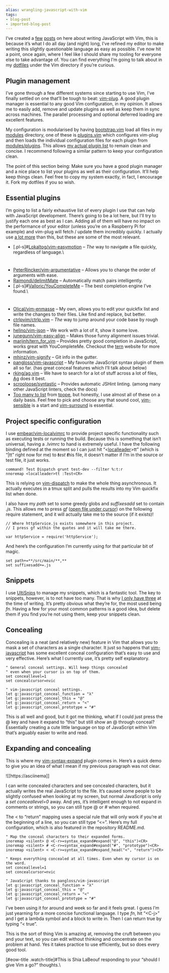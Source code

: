 ```yaml
---
alias: wrangling-javascript-with-vim
tags:
- blog-post
- imported-blog-post
---
```



I’ve created a [few](/equipping-vim-for-javascript/) [posts](/2014/11/21/essential-vim-bundles-for-javascript-and-clojure/) on here about writing JavaScript with Vim, this is because it’s what I do all day (and night) long, I’ve refined my editor to make writing this slightly questionable language as easy as possible. I’ve now hit a point, once again, where I feel like I should share my tooling for everyone else to take advantage of. You can find everything I’m going to talk about in my [dotfiles](https://github.com/Wolfy87/dotfiles) under the Vim directory if you’re curious.

## Plugin management

I’ve gone through a few different systems since starting to use Vim, I’ve finally settled on one that’ll be tough to beat: [vim-plug](https://github.com/junegunn/vim-plug). A good plugin manager is essential to any good Vim configuration, in my opinion. It allows me to easily add, remove and update plugins as well as keep them in sync across machines. The parallel processing and optional deferred loading are excellent features.

My configuration is modularised by having [bootstrap.vim](https://github.com/Wolfy87/dotfiles/blob/9c5f008620287bb495e56452123d6bff76bb4639/vim/.vim/bootstrap.vim) load all files in my [modules](https://github.com/Wolfy87/dotfiles/tree/9c5f008620287bb495e56452123d6bff76bb4639/vim/.vim/modules) directory, one of these is [plugins.vim](https://github.com/Wolfy87/dotfiles/blob/9c5f008620287bb495e56452123d6bff76bb4639/vim/.vim/modules/plugins.vim) which configures vim-plug and then loads the individual configuration files for each plugin from [modules/plugins](https://github.com/Wolfy87/dotfiles/tree/9c5f008620287bb495e56452123d6bff76bb4639/vim/.vim/modules/plugins). This allows [my actual plugin list](https://github.com/Wolfy87/dotfiles/blob/9c5f008620287bb495e56452123d6bff76bb4639/vim/.vim/plugins.vim) to remain clean and concise. I recommend following a similar pattern to keep your configuration clean.

The point of this section being: Make sure you have a good plugin manager and a nice place to list your plugins as well as their configuration. It’ll help keep things clean. Feel free to copy my system exactly, in fact, I encourage it. Fork my dotfiles if you so wish.

## Essential plugins

I’m going to list a fairly exhaustive list of every plugin I use that can help with JavaScript development. There’s going to be a lot here, but I’ll try to justify each one as best as I can. Adding all of them will have no impact on the performance of your editor (unless you’re on a Raspberry Pi for example) and vim-plug will fetch / update them incredibly quickly. I actually use [a lot more](https://github.com/Wolfy87/dotfiles/blob/9c5f008620287bb495e56452123d6bff76bb4639/vim/.vim/plugins.vim) than this, but these are some of the most relevant.

* [.pl-s]#[Lokaltog/vim-easymotion](https://github.com/Lokaltog/vim-easymotion) – _The_ way to navigate a file quickly, regardless of language.\
#
* [PeterRincker/vim-argumentative](https://github.com/PeterRincker/vim-argumentative) – Allows you to change the order of arguments with ease.
* [Raimondi/delimitMate](https://github.com/Raimondi/delimitMate) – Automatically match pairs intelligently.
* [.pl-s]#[Valloric/YouCompleteMe](http://github.com/Valloric/YouCompleteMe) – The best completion engine I’ve found.\
#
* [Olical/vim-enmasse](http://github.com/Olical/vim-enmasse) – My own, allows you to edit your quickfix list and write the changes to their files. Like find and replace, but better.
* [ctrlpvim/ctrlp.vim](http://github.com/ctrlpvim/ctrlp.vim) – _The_ way to jump around your code base by rough file names.
* [helino/vim-json](http://github.com/helino/vim-json) – We work with a lot of it, show it some love.
* [junegunn/vim-easy-align](http://github.com/junegunn/vim-easy-align) – Makes those funny alignment issues trivial.
* [marijnh/tern_for_vim](http://github.com/marijnh/tern_for_vim) – Provides pretty good completion in JavaScript, works great with YouCompleteMe. Checkout the [tern](http://ternjs.net/) website for more information.
* [mhinz/vim-signify](http://github.com/mhinz/vim-signify) – Git info in the gutter.
* [pangloss/vim-javascript](http://github.com/pangloss/vim-javascript) – My favourite JavaScript syntax plugin of them all so far. (has great conceal features which I’ll talk about below)
* [rking/ag.vim](http://github.com/rking/ag.vim) – We have to search for a lot of stuff across a lot of files, [Ag](http://geoff.greer.fm/ag/) does it best.
* [scrooloose/syntastic](http://github.com/scrooloose/syntastic) – Provides automatic JSHint linting. (among many other JavaScript linters, check the docs)
* [Too many to list](https://github.com/Wolfy87/dotfiles/blob/9c5f008620287bb495e56452123d6bff76bb4639/vim/.vim/plugins.vim#L40-L57) from [tpope](https://github.com/tpope), but honestly, I use almost all of these on a daily basis. Feel free to pick and choose any that sound cool, [vim-sensible](https://github.com/tpope/vim-sensible) is a start and [vim-surround](https://github.com/tpope/vim-surround) is essential.

## Project specific configuration

I use [embear/vim-localvimrc](http://embear/vim-localvimrc) to provide project specific functionality such as executing tests or running the build. Because this is something that isn’t universal, having a _.lvimrc_ to hand is extremely useful. I have the following binding defined at the moment so I can just hit “&lt;[localleader](http://learnvimscriptthehardway.stevelosh.com/chapters/06.html#local-leader)>tt” (which is “|tt” right now for me) to ***t****est **t***his file, it doesn’t matter if I’m in the source or test file, it just works.

```
command! Test Dispatch grunt test-dev --filter %:t:r
nnoremap <localleader>tt :Test<CR>
```

This is relying on [vim-dispatch](https://github.com/tpope/vim-dispatch) to make the whole thing asynchronous. It actually executes in a tmux split and pulls the results into my Vim quickfix list when done.

I also have my _path_ set to some greedy globs and _suffixesadd_ set to contain _.js_. This allows me to press _gf_ ([open file under cursor](http://vim.wikia.com/wiki/Open_file_under_cursor)) on the following require statement, and it will actually take me to the source (if it exists)!

```
// Where httpService.js exists somewhere in this project.
// I press gf within the quotes and it will take me there.

var httpService = require('httpService');
```

And here’s the configuration I’m currently using for that particular bit of magic.

```
set path+=**/src/main/**,**
set suffixesadd+=.js
```

## Snippets

I use [UltiSnips](https://github.com/SirVer/ultisnips) to manage my snippets, which is a fantastic tool. The key to snippets, however, is to not have too many. That is why [I only have three](https://github.com/Wolfy87/dotfiles/blob/9c5f008620287bb495e56452123d6bff76bb4639/vim/.vim/UltiSnips/javascript.snippets) at the time of writing. It’s pretty obvious what they’re for, the most used being _fn_. Having a few for your most common patterns is a good idea, but delete them if you find you’re not using them, keep your snippets clean.

## Concealing

Concealing is a neat (and relatively new) feature in Vim that allows you to mask a set of characters as a single character. It just so happens that [vim-javascript](https://github.com/pangloss/vim-javascript) has some excellent conceal configuration that’s easy to use and very effective. Here’s what I currently use, it’s pretty self explanatory.

```
" General conceal settings. Will keep things concealed
" even when your cursor is on top of them.
set conceallevel=1
set concealcursor=nvic

" vim-javascript conceal settings.
let g:javascript_conceal_function = "λ"
let g:javascript_conceal_this = "@"
let g:javascript_conceal_return = "<"
let g:javascript_conceal_prototype = "#"
```

This is all well and good, but it got me thinking, what if I could just press the @ key and have it expand to “this” but still show an @ through conceal? Essentially creating a cute little language on top of JavaScript within Vim that’s arguably easier to write and read.

## Expanding and concealing

This is where my [vim-syntax-expand](https://github.com/Wolfy87/vim-syntax-expand) plugin comes in. Here’s a quick demo to give you an idea of what I mean if my previous paragraph was not clear.

![[https://asciinema]]

I can write concealed characters and see concealed characters, but it actually writes the real JavaScript to the file. It’s caused some people to be slightly confused when looking at my screen, but normal JavaScript is only a _set conceallevel=0_ away. And yes, it’s intelligent enough to not expand in comments or strings, so you can still type @ or # when required.

The &lt; to “return” mapping uses a special rule that will only work if you’re at the beginning of a line, so you can still type “&lt;=”. Here’s my full configuration, which is also featured in the repository README.md.

```
" Map the conceal characters to their expanded forms.
inoremap <silent> @ <C-r>=syntax_expand#expand("@", "this")<CR>
inoremap <silent> # <C-r>=syntax_expand#expand("#", "prototype")<CR>
inoremap <silent> < <C-r>=syntax_expand#expand_head("<", "return")<CR>

" Keeps everything concealed at all times. Even when my cursor is on the word.
set conceallevel=1
set concealcursor=nvic

" JavaScript thanks to pangloss/vim-javascript
let g:javascript_conceal_function = "λ"
let g:javascript_conceal_this = "@"
let g:javascript_conceal_return = "<"
let g:javascript_conceal_prototype = "#"
```

I’ve been using it for around and week so far and it feels great. I guess I’m just yearning for a more concise functional language. I type _fn_, hit “&lt;C-j>” and I get a lambda symbol and a block to write in. Then I can return true by typing “&lt; true”.

This is the sort of thing Vim is amazing at, removing the cruft between you and your text, so you can edit without thinking and concentrate on the problem at hand. Yes it takes practice to use efficiently, but so does every good tool.

[#eow-title .watch-title]#This is Shia LaBeouf responding to your “should I give Vim a go?” thoughts.\
#
